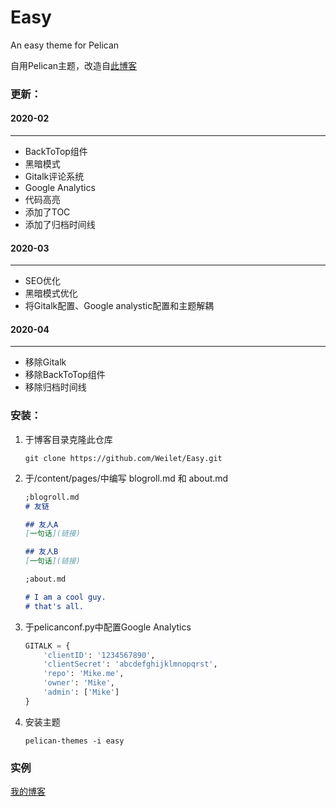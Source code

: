 # Easy
An easy theme for Pelican

自用Pelican主题，改造自[此博客](https://xuanwo.io/)

### 更新：

#### 2020-02

---

- BackToTop组件
- 黑暗模式
- Gitalk评论系统
- Google Analytics
- 代码高亮
- 添加了TOC
- 添加了归档时间线

#### 2020-03

---

- SEO优化
- 黑暗模式优化
- 将Gitalk配置、Google analystic配置和主题解耦

#### 2020-04

---

- 移除Gitalk
- 移除BackToTop组件
- 移除归档时间线

### 安装：

1. 于博客目录克隆此仓库

   ```shell
   git clone https://github.com/Weilet/Easy.git
   ```

2. 于/content/pages/中编写 blogroll.md 和 about.md

   ```markdown
   ;blogroll.md
   # 友链
   
   ## 友人A
   [一句话](链接)
   
   ## 友人B
   [一句话](链接)
   ```

   ```markdown
   ;about.md
   
   # I am a cool guy.
   # that's all.
   ```

4. 于pelicanconf.py中配置Google Analytics

   ```python
   GITALK = {
       'clientID': '1234567890',
       'clientSecret': 'abcdefghijklmnopqrst',
       'repo': 'Mike.me',
       'owner': 'Mike',
       'admin': ['Mike']  
   }
   ```

4. 安装主题

   ```shell
   pelican-themes -i easy
   ```

### 实例
[我的博客](https://weilet.me)

